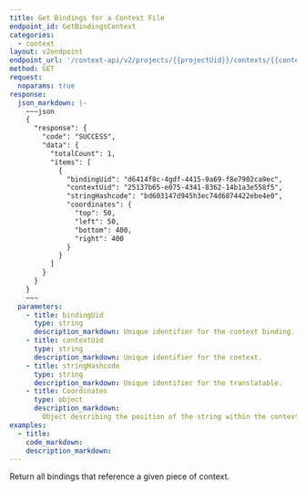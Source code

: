 ```yaml
---
title: Get Bindings for a Context File
endpoint_id: GetBindingsContext
categories:
  - context
layout: v2endpoint
endpoint_url: '/context-api/v2/projects/{{projectUid}}/contexts/{{contextUid}}/bindings'
method: GET
request:
  noparams: true
response:
  json_markdown: |-
    ~~~json
    {
      "response": {
        "code": "SUCCESS",
        "data": {
          "totalCount": 1,
          "items": [
            {
              "bindingUid": "d6414f8c-4gdf-4415-9a69-f8e7902ca9ec",
              "contextUid": "25137b65-e075-4341-8362-14b1a3e558f5",
              "stringHashcode": "bd603147d945h3ec74d6874422ebe4e0",
              "coordinates": {
                "top": 50,
                "left": 50,
                "bottom": 400,
                "right": 400
              }
            }
          ]
        }
      }
    }
    ~~~
  parameters:
    - title: bindingUid
      type: string
      description_markdown: Unique identifier for the context binding.
    - title: contextUid
      type: string
      description_markdown: Unique identifier for the context.
    - title: stringHashcode
      type: string
      description_markdown: Unique identifier for the translatable.
    - title: Coordinates
      type: object
      description_markdown:
        Object describing the position of the string within the context image. Read these like CSS positioning values.
examples:
  - title:
    code_markdown:
    description_markdown:
---
```


Return all bindings that reference a given piece of context.